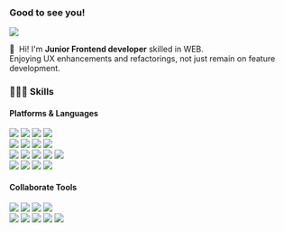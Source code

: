 ### Good to see you!

<p>
  <a href="https://www.linkedin.com/in/damin-kim/" target="_blank"><img src="https://img.shields.io/badge/Damin Kim-0A66C2?style=flat-square&logo=Linkedin&logoColor=white"/></a>
</p>

<p>
  👋&nbsp; Hi! I'm <b>Junior Frontend developer</b> skilled in WEB.<br/>
  Enjoying UX enhancements and refactorings, not just remain on feature development.
</p>

### 👩🏼‍💻 Skills
#### Platforms & Languages
<p>
  <img src="https://img.shields.io/badge/Python-3776AB?style=flat-square&logo=Python&logoColor=white"/>
  <img src="https://img.shields.io/badge/JavaScript-F7DF1E?style=flat-square&logo=JavaScript&logoColor=black"/>
  <img src="https://img.shields.io/badge/TypeScript-3178C6?style=flat-square&logo=TypeScript&logoColor=white"/>
  <img src="https://img.shields.io/badge/styled--components-DB7093?style=flat-square&logo=styled-components&logoColor=white"/></br>
  <img src="https://img.shields.io/badge/React-61DAFB?style=flat-square&logo=React&logoColor=black"/>
  <img src="https://img.shields.io/badge/ReactNative-61DAFB?style=flat-square&logo=React&logoColor=black"/>
  <img src="https://img.shields.io/badge/Gatsby-663399?style=flat-square&logo=Gatsby&logoColor=white"/>
  <img src="https://img.shields.io/badge/Node.js-339933?style=flat-square&logo=Node.js&logoColor=white"/></br>
  <img src="https://img.shields.io/badge/webpack-%238DD6F9.svg?style=flat-square&logo=webpack&logoColor=black"/>
  <img src="https://img.shields.io/badge/MySQL-4479A1?style=flat-square&logo=MySQL&logoColor=white"/>
  <img src="https://img.shields.io/badge/graphql-E10098?style=flat-square&logo=graphql&logoColor=white"/>
  <img src="https://img.shields.io/badge/NGINX-009639?style=flat-square&logo=NGINX&logoColor=white"/>
  <img src="https://img.shields.io/badge/Selenium-43B02A?style=flat-square&logo=Selenium&logoColor=white"/></br>
  <img src="https://img.shields.io/badge/AWS S3-569A31?style=flat-square&logo=Amazon S3&logoColor=white"/>
  <img src="https://img.shields.io/badge/AWS EC2-FF9900?style=flat-square&logo=Amazon EC2&logoColor=black"/>
  <img src="https://img.shields.io/badge/githubpages-222222?style=flat-square&logo=githubpages&logoColor=white"/>
  <img src="https://img.shields.io/badge/Firebase-039BE5?style=flat-square&logo=Firebase&logoColor=yellow"/>

</p>

#### Collaborate Tools
<p>
  <img src="https://img.shields.io/badge/Chat-00AC47?style=flat-square&logo=Google Chat&logoColor=white"/>
  <img src="https://img.shields.io/badge/Git-F05032?style=flat-square&logo=Git&logoColor=white"/> 
  <img src="https://img.shields.io/badge/GitHub-181717?style=flat-square&logo=GitHub&logoColor=white"/>
  <img src="https://img.shields.io/badge/Redmine-B32024?style=flat-square&logo=Redmine&logoColor=white"/></br>
  <img src="https://img.shields.io/badge/VSC-007ACC?style=flat-square&logo=Visual Studio Code&logoColor=white"/>
  <img src="https://img.shields.io/badge/IntelliJ-000000?style=flat-square&logo=IntelliJ IDEA&logoColor=white"/>
  <img src="https://img.shields.io/badge/Eclipse-2C2255?style=flat-square&logo=Eclipse IDE&logoColor=white"/>
  <img src="https://img.shields.io/badge/Android%20Studio-3DDC84.svg?style=flat-square&logo=android-studio&logoColor=white"/>
  <img src="https://img.shields.io/badge/expo-1C1E24?style=flat-square&logo=expo&logoColor=white"/>
</p>
